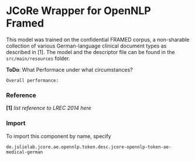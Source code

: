 # JCoRe Wrapper for OpenNLP Framed
This model was trained on the confidential FRAMED corpus, a non-sharable collection of various German-language clinical
document types as described in [1].
The model and the descriptor file can be found in the `src/main/resources` folder.  

**ToDo**: What Performace under what circumstances?
```
Overall performance:

```
### Reference
**[1]** *list reference to LREC 2014 here*

### Import
To import this component by name, specify

<code>de.julielab.jcore.ae.opennlp.token.desc.jcore-opennlp-token-ae-medical-german</code>

